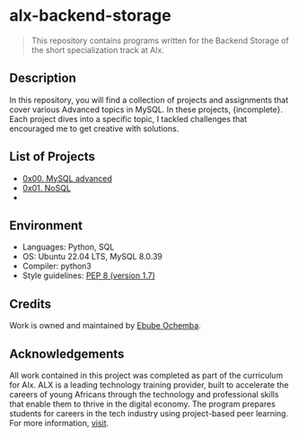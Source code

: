 # alx-backend-storage

> This repository contains programs written for the Backend Storage of the short specialization track at Alx.

## Description

In this repository, you will find a collection of projects and assignments that cover various Advanced topics in MySQL. In these projects, {incomplete}. Each project dives into a specific topic, I tackled challenges that encouraged me to get creative with solutions.

## List of Projects

- [0x00. MySQL advanced](https://github.com/Ebube-Ochemba/alx-backend-storage/blob/main/0x00-MySQL_Advanced)
- [0x01. NoSQL](https://github.com/Ebube-Ochemba/alx-backend-storage/blob/main/0x01-NoSQL)
- [](https://github.com/Ebube-Ochemba/alx-backend-storage/blob/main/)

## Environment
- Languages: Python, SQL
- OS: Ubuntu 22.04 LTS, MySQL 8.0.39
- Compiler: python3
- Style guidelines: [PEP 8 (version 1.7)](https://peps.python.org/pep-0008/)
## Credits

Work is owned and maintained by [Ebube Ochemba](https://twitter.com/ebube116).

## Acknowledgements

All work contained in this project was completed as part of the curriculum for Alx. ALX is a leading technology training provider, built to accelerate the careers of young Africans through the technology and professional skills that enable them to thrive in the digital economy. The program prepares students for careers in the tech industry using project-based peer learning.
For more information, [visit](https://www.alxafrica.com/).

